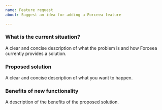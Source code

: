 ```yaml
---
name: Feature request
about: Suggest an idea for adding a Forceea feature

---
```


### What is the current situation?

A clear and concise description of what the problem is and how Forceea currently provides a solution.

### Proposed solution

A clear and concise description of what you want to happen.

### Benefits of new functionality

A description of the benefits of the proposed solution.
